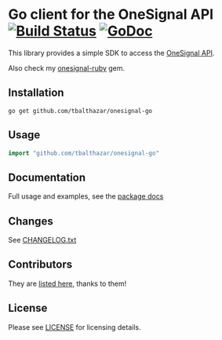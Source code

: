 # Go client for the OneSignal API [![Build Status](https://travis-ci.org/tbalthazar/onesignal-go.svg?branch=master)](https://travis-ci.org/tbalthazar/onesignal-go) [![GoDoc](https://godoc.org/github.com/tbalthazar/onesignal-go?status.svg)](https://godoc.org/github.com/tbalthazar/onesignal-go)

This library provides a simple SDK to access the [OneSignal API](https://documentation.onesignal.com/docs/server-api-overview).

Also check my [onesignal-ruby](https://github.com/tbalthazar/onesignal-ruby) gem.

## Installation

```
go get github.com/tbalthazar/onesignal-go
```

## Usage

```go
import "github.com/tbalthazar/onesignal-go"
```

## Documentation

Full usage and examples, see the [package docs](https://godoc.org/github.com/tbalthazar/onesignal-go)

## Changes

See [CHANGELOG.txt](CHANGELOG.txt)

## Contributors

They are [listed here](https://github.com/tbalthazar/onesignal-go/graphs/contributors), thanks to them!

## License

Please see [LICENSE](/LICENSE) for licensing details. 
